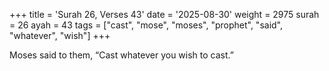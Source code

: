 +++
title = 'Surah 26, Verses 43'
date = '2025-08-30'
weight = 2975
surah = 26
ayah = 43
tags = ["cast", "mose", "moses", "prophet", "said", "whatever", "wish"]
+++

Moses said to them, “Cast whatever you wish to cast.”